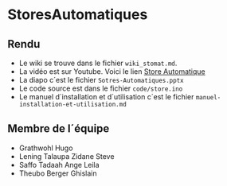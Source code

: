 # StoresAutomatiques

## Rendu
- Le wiki se trouve dans le fichier `wiki_stomat.md`.
- La vidéo est sur Youtube. Voici le lien [Store Automatique](https://www.youtube.com/shorts/BJVpmzUDGSg)
- La diapo c´est le fichier `Sotres-Automatiques.pptx`
- Le code source est dans le fichier `code/store.ino`
- Le manuel d´installation et d´utilisation c´est le fichier `manuel-installation-et-utilisation.md`


## Membre de l´équipe
- Grathwohl Hugo
- Lening Talaupa Zidane Steve
- Saffo Tadaah Ange Leila
- Theubo Berger Ghislain
